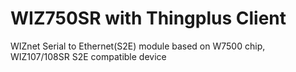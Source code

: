 # WIZ750SR with Thingplus Client
WIZnet Serial to Ethernet(S2E) module based on W7500 chip, WIZ107/108SR S2E compatible device
